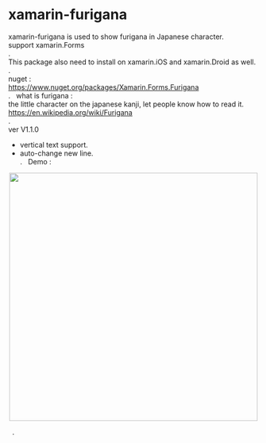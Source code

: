 # xamarin-furigana   
xamarin-furigana is used to show furigana in Japanese character.   
support xamarin.Forms   
.   
This package also need to install on xamarin.iOS and xamarin.Droid as well.   
.   
nuget :   
https://www.nuget.org/packages/Xamarin.Forms.Furigana   
.   
what is furigana :   
the little character on the japanese kanji, let people know how to read it.   
https://en.wikipedia.org/wiki/Furigana   
.   
ver V1.1.0   
 - vertical text support.   
 - auto-change new line.   
.   
Demo :   
<p align="center">
<img height="500" src="https://raw.githubusercontent.com/andy840119-Xamarin/xamarin-furigana/master/image/furigana.png" />
</p>  
.   

